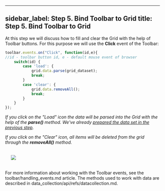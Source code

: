 
---
sidebar_label: Step 5. Bind Toolbar to Grid
title: Step 5. Bind Toolbar to Grid
---          

At this step we will discuss how to fill and clear the Grid with the help of Toolbar buttons. For this purpose we will use the <b>Click</b> event of the Toolbar:

~~~js
toolbar.events.on("Click", function(id,e){ 
//id - toolbar button id, e - default mouse event of browser
	switch(id) {
        case 'load': {
            grid.data.parse(grid_dataset); 
            break;
        }
        case 'clear': {
            grid.data.removeAll(); 
            break;
        }
    }
});
~~~

<i>If you click on the "Load" icon the data will be parsed into the Grid with the help of the <b>parse()</b> method. We've already [prepared the data set in the previous step](tutorial/basic_application/step4.md).</i>

<i>If you click on the "Clear" icon, all items will be deleted from the grid through the <b>removeAll()</b> method.</i>

<img style="margin: 19px" src="tutorial/basic_application/bind_toolbar_grid.png"/>

For more information about working with the Toolbar events, see the toolbar/handling_events.md article. The methods used to work with data are described in data_collection/api/refs/datacollection.md.

<div id="tutorial_step">
    <a id="next_step" href="tutorial/basic_application/step6.md"></a>
</div>


